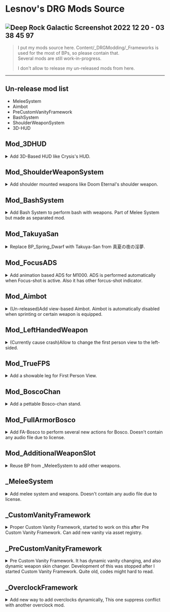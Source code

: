 # Lesnov's DRG Mods Source
![Deep Rock Galactic Screenshot 2022 12 20 - 03 38 45 97](https://user-images.githubusercontent.com/104094945/210460885-7388560c-7d01-455c-98f2-e87de1bff3ad.png)
---
> I put my mods source here. Content/_DRGModding/_Frameworks is used for the most of BPs, so please contain that.  
> Several mods are still work-in-progress.
> 
> I don't allow to release my un-released mods from here. 
---

## Un-release mod list
- MeleeSystem
- Aimbot
- PreCustomVanityFramework
- BashSystem
- ShoulderWeaponSystem
- 3D-HUD

## Mod_3DHUD
<details>
  <summary>Add 3D-Based HUD like Crysis's HUD.</summary>

```
..\Content/_DRGModding/Mod_3DHUD

..\AssetRegistry.*
```
</details>

## Mod_ShoulderWeaponSystem
<details>
  <summary>Add shoulder mounted weapons like Doom Eternal's shoulder weapon.</summary>

```
..\Content/_DRGModding/Mod_ShoulderWeaponSystem
..\Content/_DRGModding/_Frameworks/Widget

..\AssetRegistry.*
```
</details>

## Mod_BashSystem
<details>
  <summary>Add Bash System to perform bash with weapons. Part of Melee System but made as separated mod.</summary>

```
..\Content/_DRGModding/Mod_BashSystem
..\Content/_DRGModding/_Frameworks/Widget

..\AssetRegistry.*
```
</details>

## Mod_TakuyaSan
<details>
  <summary>Replace BP_Spring_Dwarf with Takuya-San from 真夏の夜の淫夢.</summary>

```
..\Content\_DRGModding\_Cosmetics\Mod_TakuyaSan

..\AssetRegistry.*
```
</details>

## Mod_FocusADS
<details>
  <summary>Add animation based ADS for M1000. ADS is performed automatically when Focus-shot is active. Also it has other forcus-shot indicator. </summary>

```
..\Content\_DRGModding\Mod_FocusADS

..\AssetRegistry.*
```
</details>

## Mod_Aimbot
<details>
  <summary>(Un-released)Add view-based Aimbot. Aimbot is automatically disabled when sprinting or certain weapon is equipped. </summary>

```
..\Content\_DRGModding\Mod_Aimbot

..\AssetRegistry.*
```
</details>

## Mod_LeftHandedWeapon
<details>
  <summary>(Currently cause crash)Allow to change the first person view to the left-sided. </summary>

```
..\Content\_DRGModding\Mod_LeftHandedWeapon

..\AssetRegistry.*
```
</details>

## Mod_TrueFPS
<details>
  <summary>Add a showable leg for First Person View. </summary>

```
..\Content\_DRGModding\Mod_TrueFPS

..\AssetRegistry.*
```
</details>

## Mod_BoscoChan
<details>
  <summary>Add a pettable Bosco-chan stand. </summary>

```
..\Content\_DRGModding\Mod_BoscoChan

..\AssetRegistry.*
```
</details>

## Mod_FullArmorBosco
<details>
  <summary>Add FA-Bosco to perform several new actions for Bosco. Doesn't contain any audio file due to license.  </summary>

```
..\Content/_DRGModding/Mod_FullArmorBosco
..\Content/_DRGModding/_Frameworks/Widget

..\AssetRegistry.*
```
</details>

## Mod_AdditionalWeaponSlot 
<details>
  <summary>Reuse BP from _MeleeSystem to add other weapons.</summary>

```
..\Content/_DRGModding/_MeleeSystem/_HandleWeaponEquip  
..\Content/_DRGModding/_Frameworks/Widget  
..\Content/_DRGModding/Mod_AdditionalWeaponSlot  

..\AssetRegistry.*  
```
</details>

## _MeleeSystem 
<details>
  <summary>Add melee system and weapons. Doesn't contain any audio file due to license.  </summary>

```
..\Content/_DRGModding/_MeleeSystem  
..\Content/_DRGModding/_Frameworks/Widget  

..\AssetRegistry.*  
```
</details>

## _CustomVanityFramework
<details>
  <summary>Proper Custom Vanity Framework, started to work on this after Pre Custom Vanity Framework. Can add new vanity via asset registry.</summary>

```
..\Content\_CustomVanityFramework

..\AssetRegistry.*
```
</details>

## _PreCustomVanityFramework
<details>
  <summary>Pre Custom Vanity Framework. It has dynamic vanity changing, and also dynamic weapon skin changer. Development of this was stopped after I started Custom Vanity Framework. Quite old, codes might hard to read.</summary>

```
..\Content/_PreCustomVanityFramework

..\AssetRegistry.*
```
</details>

## _OverclockFramework
<details>
  <summary>Add new way to add overclocks dynamically, This one suppress conflict with another overclock mod.</summary>

```
..\Content/_OverclockFramework

..\AssetRegistry.*
```
</details>


